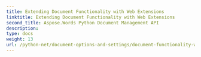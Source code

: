 ```yaml
---
title: Extending Document Functionality with Web Extensions
linktitle: Extending Document Functionality with Web Extensions
second_title: Aspose.Words Python Document Management API
description: 
type: docs
weight: 13
url: /python-net/document-options-and-settings/document-functionality-web-extensions/
---
```

